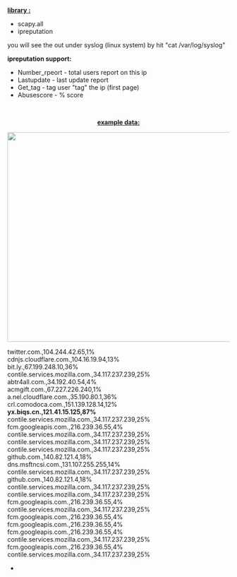 <p style="text-align: left;"><span style="text-decoration: underline;"><strong>library :</strong></span></p>
<ul>
<li style="text-align: left;"><span class="pl-s1">scapy</span>.<span class="pl-s1">all</span></li>
<li style="text-align: left;"><span class="pl-s1">ipreputation </span></li>
</ul>
<p>you will see the out under syslog (linux system) by hit "cat /var/log/syslog"</p>
<p><strong><span class="pl-s1">ipreputation support:</span></strong></p>
<ul>
<li><span class="pl-s1">Number_rpeort - total users report on this ip</span></li>
<li><span class="pl-s1">Lastupdate - last update report</span></li>
<li><span class="pl-s1">Get_tag - tag user "tag" the ip (first page)</span></li>
<li><span class="pl-s1">Abusescore - % score&nbsp;</span></li>
</ul>
<p>&nbsp;</p>
<p style="text-align: center;"><span style="text-decoration: underline;"><strong>example data:</strong></span></p>
<p><img src="https://github.com/idanless/DNS-IP-reputation/blob/main/Capture.PNG?raw=true" alt="" width="531" height="475" /></p>
<p>twitter.com.,104.244.42.65,1%<br />cdnjs.cloudflare.com.,104.16.19.94,13%<br />bit.ly.,67.199.248.10,36%<br />contile.services.mozilla.com.,34.117.237.239,25%<br />abtr4all.com.,34.192.40.54,4%<br />acmgift.com.,67.227.226.240,1%<br />a.nel.cloudflare.com.,35.190.80.1,36%<br />crl.comodoca.com.,151.139.128.14,12%<br /><strong>yx.biqs.cn.,121.41.15.125,87%</strong><br />contile.services.mozilla.com.,34.117.237.239,25%<br />fcm.googleapis.com.,216.239.36.55,4%<br />contile.services.mozilla.com.,34.117.237.239,25%<br />contile.services.mozilla.com.,34.117.237.239,25%<br />contile.services.mozilla.com.,34.117.237.239,25%<br />github.com.,140.82.121.4,18%<br />dns.msftncsi.com.,131.107.255.255,14%<br />contile.services.mozilla.com.,34.117.237.239,25%<br />github.com.,140.82.121.4,18%<br />contile.services.mozilla.com.,34.117.237.239,25%<br />contile.services.mozilla.com.,34.117.237.239,25%<br />fcm.googleapis.com.,216.239.36.55,4%<br />contile.services.mozilla.com.,34.117.237.239,25%<br />fcm.googleapis.com.,216.239.36.55,4%<br />fcm.googleapis.com.,216.239.36.55,4%<br />fcm.googleapis.com.,216.239.36.55,4%<br />contile.services.mozilla.com.,34.117.237.239,25%<br />fcm.googleapis.com.,216.239.36.55,4%<br />contile.services.mozilla.com.,34.117.237.239,25%</p>
<ul>
<li>&nbsp;</li>
</ul>
